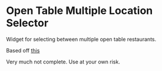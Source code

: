 # Open Table Multiple Location Selector
Widget for selecting between multiple open table restaurants.

Based off [this](https://www.otrestaurant.com/Areas/Marketing/Content/ReservationWidget/pdf/MultiRestaurantSearchModule_English.pdf)

Very much not complete. Use at your own risk.
